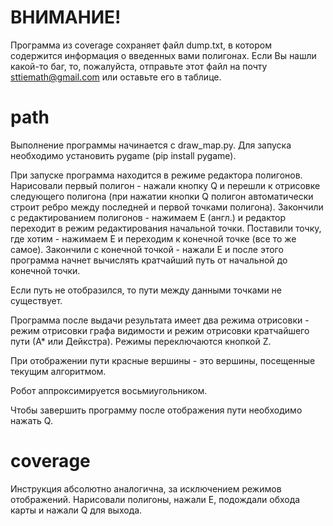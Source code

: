 # ВНИМАНИЕ!

Программа из coverage сохраняет файл dump.txt, в котором содержится информация о введенных вами полигонах. Если Вы нашли какой-то баг, то, пожалуйста, отправьте этот файл на почту sttiemath@gmail.com или оставьте его в таблице.


# path

Выполнение программы начинается с draw_map.py. Для запуска необходимо установить pygame (pip install pygame).

При запуске программа находится в режиме редактора полигонов. Нарисовали первый полигон - нажали кнопку Q и перешли к отрисовке следующего полигона (при нажатии кнопки Q полигон автоматически строит ребро между последней и первой точками полигона). Закончили с редактированием полигонов - нажимаем E (англ.) и редактор переходит в режим редактирования начальной точки. Поставили точку, где хотим - нажимаем E и переходим к конечной точке (все то же самое). Закончили с конечной точкой - нажали E и после этого программа начнет вычислять кратчайший путь от начальной до конечной точки.

Если путь не отобразился, то пути между данными точками не существует.

Программа после выдачи результата имеет два режима отрисовки - режим отрисовки графа видимости и режим отрисовки кратчайшего пути (А* или Дейкстра). Режимы переключаются кнопкой Z.

При отображении пути красные вершины - это вершины, посещенные текущим алгоритмом.

Робот аппроксимируется восьмиугольником.

Чтобы завершить программу после отображения пути необходимо нажать Q.


# coverage

Инструкция абсолютно аналогична, за исключением режимов отображений. Нарисовали полигоны, нажали Е, подождали обхода карты и нажали Q для выхода.
